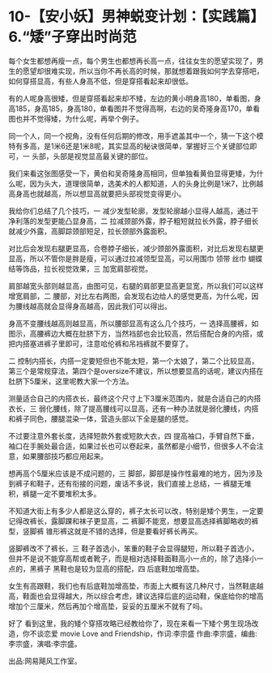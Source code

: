 # 10-【安小妖】男神蜕变计划：【实践篇】6.“矮”子穿出时尚范

每个女生都想再瘦一点，每个男生也都想再长高一点，往往女生的愿望实现了，男生的愿望却很难实现，所以当你不再长高的时候，那就想着跟我如何学去穿搭吧，如何穿搭显高，有些人身高不低，但是穿搭看起来却很低。

有的人呢身高很矮，但是穿搭看起来却不矮，左边的黄小明身高180，单看图，身高185，身高185，身高180，单看图并不觉得高啊，右边的吴奇隆身高170，单看图也并不觉得矮，为什么呢，再举个例子。

同一个人，同一个视角，没有任何后期的修改，用手遮盖其中一个，猜一下这个模特有多高，是1米6还是1米8呢，其实显高的秘诀很简单，掌握好三个关键部位即可，一 头部，头部是视觉显高最关键的部位。

我们来看这张图感受一下，黄伯和吴奇隆身高相同，但单独看黄伯显得更矮，为什么呢，因为头大，道理很简单，选美术的人都知道，人的头身比例是1米7，比例越高身高也就越高，所以想显高就要把头部视觉变得更小。

我给你们总结了几个技巧，一 减少发型轮廓，发型轮廓越小显得人越高，通过干净利落的发型更能凸显身高，二 拉减颈部外露，脖子粗短就拉长外露，脖子细长就减少外露，高脚踪颈部短足，拉长颈部外露面积。

对比后会发现右腿更显高，合卷脖子细长，减少颈部外露面积，对比后发现右腿更显高，所以不管你是胖是瘦，可以通过拉减领型显高，可以用围巾 领带 丝巾 蝴蝶结等饰品，拉长视觉效果，三 加宽肩部视觉。

肩部越宽头部则越显高，由图可见，右腿的肩部更显高更显宽，所以我们可以这样增宽肩部，二 腰部，对比左右两图，会发现右边给人的感觉更高，为什么呢，因为腰线越高就会显得身高越高，因此我们可以得出。

身高不变腰线越高则越显高，所以腰部显高有这么几个技巧，一 选择高腰裤，如图示，高腰裤边大概在肚脐下方，当然裆部也会比较高，然后搭配合身的内搭，或把内搭塞进裤子里即可，注意哈伦裤和吊裆裤就不要穿了。

二 控制内搭长，内搭一定要短但也不能太短，第一个太娘了，第二个比较显高，第三个是常规穿法，第四个是oversize不建议，所以想要显高的话呢，建议内搭在肚脐下5厘米，这里呢教大家一个方法。

测量适合自己的内搭衣长，最终这个尺寸上下3厘米范围内，就是合适自己的内搭衣长，三 弱化腰线，除了提高腰线可以显高，还有一种办法就是弱化腰线，内搭和裤子同色，腰腿混染一体，营造头部以下全是腿的感觉。

不过要注意外套长度，选择短款外套或短款大衣，四 提高袖口，手臂自然下垂，袖口在手腕处最合适，如果过长也可以卷起来，虽然都是小细节，但很多人不会注意，如果腰部技巧都应用起来。

想再高个5厘米应该是不成问题的，三 脚部，脚部是操作性最难的地方，因为涉及到裤子和鞋子，还有衔接的问题，废话不多说，我们直接上总结，一 裤腿无堆积，裤腿一定不要堆积太多。

不知道大街上有多少人都是这么穿的，裤子太长可以改，特别是矮个男生，一定要记得改裤长，露脚踝和袜子更显高，二 裤脚不能宽，想要显高选择裤脚略收的裤型，竖脚裤 锥形裤这就是不错的选择，但是要看好裤长再买。

竖脚裤改不了裤长，三 鞋子首选小，笨重的鞋子会显得腿短，所以鞋子首选小，但并不是说不能穿高帮或者靴子，而是相对选择鞋面鞋高小一点的，除了选择小一点的，黑裤子 黑鞋也是较为显高的搭配，四 后底鞋加增高垫。

女生有高跟鞋，我们也有后底鞋加增高垫，市面上大概有这几种尺寸，当然鞋底越高，鞋面也会显得越大，所以综合考虑，建议选择后底的运动鞋，保底给你的增高增加个三厘米，然后再加个增高垫，妥妥的五厘米不就有了吗。

好了 看到这里，我的矮个穿搭攻略已经教给你了，现在来看一下矮个男生现场改造，你不谈恋爱 movie Love and Friendship，作词:李宗盛 作曲:李宗盛，编曲:李宗盛，演唱:李宗盛。

出品:网易飓风工作室。